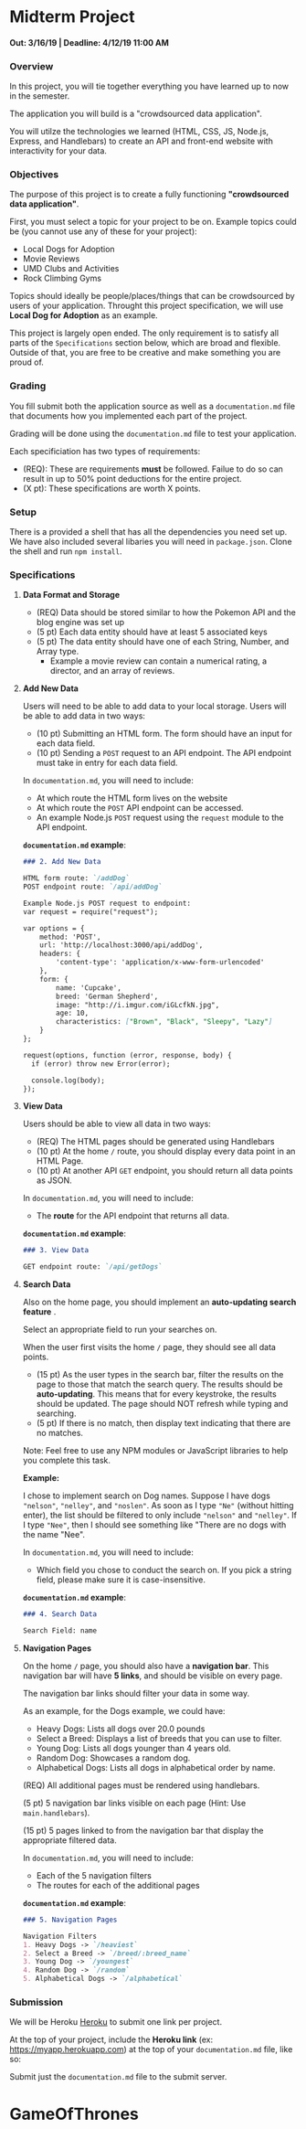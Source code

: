 # Midterm Project
#### Out: 3/16/19 | Deadline: 4/12/19 11:00 AM

### Overview

In this project, you will tie together everything you have learned up to now in the semester.

The application you will build is a "crowdsourced data application".

You will utilze the technologies we learned (HTML, CSS, JS, Node.js, Express, and Handlebars) to create an API and front-end website with interactivity for your data.

### Objectives

The purpose of this project is to create a fully functioning **"crowdsourced data application"**.

First, you must select a topic for your project to be on. Example topics could be (you cannot use any of these for your project):

- Local Dogs for Adoption
- Movie Reviews
- UMD Clubs and Activities
- Rock Climbing Gyms

Topics should ideally be people/places/things that can be crowdsourced by users of your application. Throught this project specification, we will use **Local Dog for Adoption** as an example.

This project is largely open ended. The only requirement is to satisfy all parts of the `Specifications` section below, which are broad and flexible. Outside of that, you are free to be creative and make something you are proud of.

### Grading

You fill submit both the application source as well as a `documentation.md` file that documents how you implemented each part of the project.

Grading will be done using the `documentation.md` file to test your application.

Each specificiation has two types of requirements:
- (REQ): These are requirements **must** be followed. Failue to do so can result in up to 50% point deductions for the entire project.
- (X pt): These specifications are worth X points.

### Setup

There is a provided a shell that has all the dependencies you need set up. We have also included several libaries you will need in `package.json`. Clone the shell and run `npm install`.

### Specifications


1. **Data Format and Storage**

    - (REQ) Data should be stored similar to how the Pokemon API and the blog engine was set up
    - (5 pt) Each data entity should have at least 5 associated keys
    - (5 pt) The data entity should have one of each String, Number, and Array type.
       - Example a movie review can contain a numerical rating, a director, and an array of reviews.
    


2. **Add New Data**

    Users will need to be able to add data to your local storage. Users will be able to add data in two ways:

    - (10 pt) Submitting an HTML form. The form should have an input for each data  field.
    - (10 pt) Sending a `POST` request to an API endpoint. The API endpoint must    take in entry for each data field.

    In `documentation.md`, you will need to include:
    - At which route the HTML form lives on the website
    - At which route the `POST` API endpoint can be accessed.
    - An example Node.js `POST` request using the `request` module to the API   endpoint.

    **`documentation.md` example**:
    ```markdown
    ### 2. Add New Data

    HTML form route: `/addDog`
    POST endpoint route: `/api/addDog`

    Example Node.js POST request to endpoint:
    var request = require("request");

    var options = {
        method: 'POST',
        url: 'http://localhost:3000/api/addDog',
        headers: {
            'content-type': 'application/x-www-form-urlencoded'
        },
        form: {
            name: 'Cupcake',
            breed: 'German Shepherd',
            image: "http://i.imgur.com/iGLcfkN.jpg",
            age: 10,
            characteristics: ["Brown", "Black", "Sleepy", "Lazy"]
        }
    };

    request(options, function (error, response, body) {
      if (error) throw new Error(error);

      console.log(body);
    });
    ```

3. **View Data**

    Users should be able to view all data in two ways:

    - (REQ) The HTML pages should be generated using Handlebars
    - (10 pt) At the home `/` route, you should display every data point in an  HTML Page.
    - (10 pt) At another API `GET` endpoint, you should return all data points as   JSON.

    In `documentation.md`, you will need to include:
    - The **route** for the API endpoint that returns all data.


    **`documentation.md` example**:
    ```markdown
    ### 3. View Data

    GET endpoint route: `/api/getDogs`

    ```

4. **Search Data**

    Also on the home page, you should implement an **auto-updating search feature** .

    Select an appropriate field to run your searches on.

    When the user first visits the home `/` page, they should see all data points.

    - (15 pt) As the user types in the search bar, filter the results on the page   to those that match the search query. The results should be **auto-updating**. This means that for every keystroke, the results should be updated. The page should NOT refresh while typing and searching.
    - (5 pt) If there is no match, then display text indicating that there are no   matches.

    Note: Feel free to use any NPM modules or JavaScript libraries to help you complete this task.

    **Example:**

    I chose to implement search on Dog names. Suppose I have dogs `"nelson"`,  `"nelley"`, and `"noslen"`. As soon as I type `"Ne"` (without hitting enter), the  list should be filtered to only include `"nelson"` and `"nelley"`. If I type `"Nee"`, then I should see something like "There are no dogs with the name "Nee".

    In `documentation.md`, you will need to include:
    - Which field you chose to conduct the search on. If you pick a string field, please make sure it is case-insensitive.

    **`documentation.md` example**:
    ```markdown
    ### 4. Search Data

    Search Field: name

    ```

5. **Navigation Pages**

    On the home `/` page, you should also have a **navigation bar**. This navigation bar will have **5 links**, and should be visible on every page.

    The navigation bar links should filter your data in some way.

    As an example, for the Dogs example, we could have:
    - Heavy Dogs: Lists all dogs over 20.0 pounds
    - Select a Breed: Displays a list of breeds that you can use to filter.
    - Young Dog: Lists all dogs younger than 4 years old.
    - Random Dog: Showcases a random dog.
    - Alphabetical Dogs: Lists all dogs in alphabetical order by name.

    (REQ) All additional pages must be rendered using handlebars.

    (5 pt) 5 navigation bar links visible on each page (Hint: Use `main.handlebars`).

    (15 pt) 5 pages linked to from the navigation bar that display the appropriate filtered data.

    In `documentation.md`, you will need to include:
    - Each of the 5 navigation filters
    - The routes for each of the additional pages

    **`documentation.md` example**:
    ```markdown
    ### 5. Navigation Pages

    Navigation Filters
    1. Heavy Dogs -> `/heaviest`
    2. Select a Breed -> `/breed/:breed_name`
    3. Young Dog -> `/youngest`
    4. Random Dog -> `/random`
    5. Alphabetical Dogs -> `/alphabetical`

    ```

### Submission

We will be Heroku [Heroku](http://heroku.com) to submit one link per project.

At the top of your project, include the **Heroku link** (ex: https://myapp.herokuapp.com) at the top of your `documentation.md` file, like so:

Submit just the `documentation.md` file to the submit server.

# GameOfThrones
